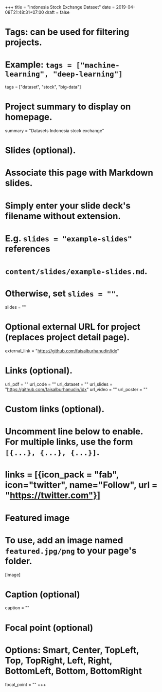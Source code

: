 +++
title = "Indonesia Stock Exchange Dataset"
date = 2019-04-08T21:48:31+07:00
draft = false

# Tags: can be used for filtering projects.
# Example: `tags = ["machine-learning", "deep-learning"]`
tags = ["dataset", "stock", "big-data"]

# Project summary to display on homepage.
summary = "Datasets Indonesia stock exchange"

# Slides (optional).
#   Associate this page with Markdown slides.
#   Simply enter your slide deck's filename without extension.
#   E.g. `slides = "example-slides"` references 
#   `content/slides/example-slides.md`.
#   Otherwise, set `slides = ""`.
slides = ""

# Optional external URL for project (replaces project detail page).
external_link = "https://github.com/faisalburhanudin/idx"

# Links (optional).
url_pdf = ""
url_code = ""
url_dataset = ""
url_slides = "https://github.com/faisalburhanudin/idx"
url_video = ""
url_poster = ""

# Custom links (optional).
#   Uncomment line below to enable. For multiple links, use the form `[{...}, {...}, {...}]`.
# links = [{icon_pack = "fab", icon="twitter", name="Follow", url = "https://twitter.com"}]

# Featured image
# To use, add an image named `featured.jpg/png` to your page's folder. 
[image]
  # Caption (optional)
  caption = ""

  # Focal point (optional)
  # Options: Smart, Center, TopLeft, Top, TopRight, Left, Right, BottomLeft, Bottom, BottomRight
  focal_point = ""
+++
